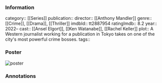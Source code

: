 ### Information
category:: [[Series]]
publication:: 
director:: [[Anthony Mandler]]
genre:: [[Crime]], [[Drama]], [[Thriller]]
imdbId:: tt2887954
ratingImdb:: 8.2
year:: 2022–
cast:: [[Ansel Elgort]], [[Ken Watanabe]], [[Rachel Keller]]
plot:: A Western journalist working for a publication in Tokyo takes on one of the city's most powerful crime bosses.
tags::


### Poster
![poster](https://m.media-amazon.com/images/M/MV5BYWVhN2Q2MDEtMzIzYS00M2EwLTlmZDItMzk5YTUzZWE0MjkwXkEyXkFqcGdeQXVyMTEzMTI1Mjk3._V1_SX300.jpg)


### Annotations
